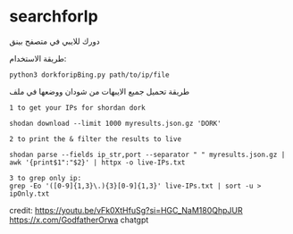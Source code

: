 # searchforIp
دورك للايبي في متصفح بينق


طريقة الاستخدام:
```
python3 dorkforipBing.py path/to/ip/file
```
طريقة تحميل جميع الايبهات من شودان ووضعها في ملف

```
1 to get your IPs for shordan dork 

shodan download --limit 1000 myresults.json.gz 'DORK'

2 to print the & filter the results to live

shodan parse --fields ip_str,port --separator " " myresults.json.gz | awk '{print$1":"$2}' | httpx -o live-IPs.txt

3 to grep only ip:
grep -Eo '([0-9]{1,3}\.){3}[0-9]{1,3}' live-IPs.txt | sort -u > ipOnly.txt
```



credit: 
https://youtu.be/vFk0XtHfuSg?si=HGC_NaM180QhpJUR
https://x.com/GodfatherOrwa
chatgpt
